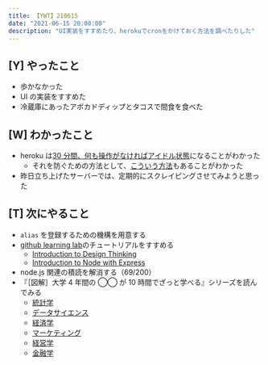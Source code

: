 ```yaml
---
title: 【YWT】210615
date: "2021-06-15 20:00:00"
description: "UI実装をすすめたり、herokuでcronをかけておく方法を調べたりした"
---
```


## [Y] やったこと

- 歩かなかった
- UI の実装をすすめた
- 冷蔵庫にあったアボカドディップとタコスで間食を食べた

## [W] わかったこと

- heroku は[30 分間、何も操作がなければアイドル状態](https://jp.heroku.com/free)になることがわかった
  - それを防ぐための方法として、[こういう方法](https://qiita.com/udon242/items/b8efd594e380aaf830b3)もあることがわかった
- 昨日立ち上げたサーバーでは、定期的にスクレイピングさせてみようと思った

## [T] 次にやること

- `alias` を登録するための機構を用意する
- [github learning lab](https://lab.github.com/githubtraining)のチュートリアルをすすめる
  - [Introduction to Design Thinking](https://lab.github.com/githubtraining/introduction-to-design-thinking)
  - [Introduction to Node with Express](https://lab.github.com/everydeveloper/introduction-to-node-with-express)
- node.js 関連の積読を解消する（69/200）
- 『［図解］大学 4 年間の ◯◯ が 10 時間でざっと学べる』シリーズを読んでみる
  - [統計学](https://www.amazon.co.jp/dp/B07PXB4NN9)
  - [データサイエンス](https://www.amazon.co.jp/dp/B07XNW3TQM)
  - [経済学](https://www.amazon.co.jp/dp/B01KNLFHH6)
  - [マーケティング](https://www.amazon.co.jp/dp/B07BNC2SV3)
  - [経営学](https://www.amazon.co.jp/dp/B071SKDF3L)
  - [金融学](https://www.amazon.co.jp/dp/B07BB6Z7FW)

<!-- https://twitter.com/camomile_cafe/status/1404763021910495234?s=20 -->
